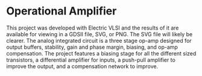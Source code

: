 Operational Amplifier
=====================
This project was developed with Electric VLSI and the results of it are available for viewing in a GDSII file, SVG, or PNG. The SVG file will likely be clearer. The analog integrated circuit is a three stage op-amp designed for output buffers, stability, gain and phase margin, biasing, and op-amp compensation. The project features a biasing stage for all the different sized transistors, a differential amplifier for inputs, a push-pull amplifier to improve the output, and a compensation network to improve.
